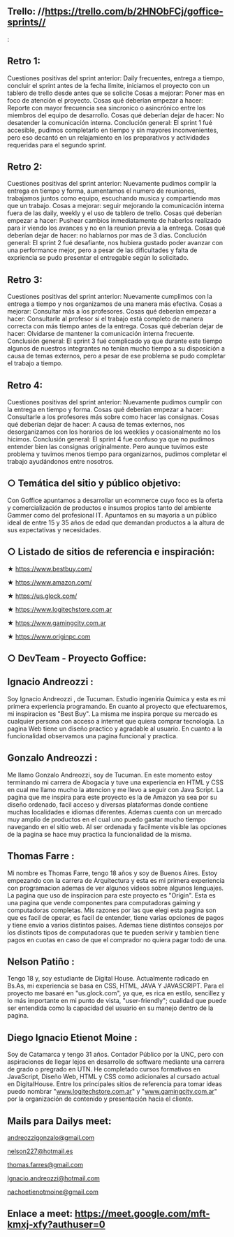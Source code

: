 Trello: //https://trello.com/b/2HNObFCj/goffice-sprints//
-------
:

Retro 1: 
--------

Cuestiones positivas del sprint anterior: Daily frecuentes, entrega a tiempo, concluir el sprint antes de la fecha límite, iniciamos el proyecto con un tablero de trello desde antes que se solicite
Cosas a mejorar: Poner mas en foco de atención el proyecto.
Cosas qué deberían empezar a hacer: Reporte con mayor frecuencia sea sincronico o asincrónico entre los miembros del equipo de desarrollo.
Cosas qué deberían dejar de hacer: No desatender la comunicación interna.
Conclución general: El sprint 1 fué accesible, pudimos completarlo en tiempo y sin mayores inconvenientes, pero eso decantó en un relajamiento en los preparativos y actividades requeridas para el segundo sprint.

Retro 2:
--------

Cuestiones positivas del sprint anterior: Nuevamente pudimos complir la entrega en tiempo y forma, aumentamos el numero de reuniones, trabajamos juntos como equipo, escuchando musica y compartiendo mas que un trabajo.
Cosas a mejorar: seguir mejorando la comunicación interna fuera de las daily, weekly y el uso de tablero de trello.
Cosas qué deberían empezar a hacer: Pushear cambios inmediatamente de haberlos realizado para ir viendo los avances y no en la reunion previa a la entrega.
Cosas qué deberían dejar de hacer: no hablarnos por mas de 3 días.
Conclución general: El sprint 2 fué desafiante, nos hubiera gustado poder avanzar con una performance mejor, pero a pesar de las dificultades y falta de expriencia se pudo presentar el entregable según lo solicitado.

Retro 3:
--------

Cuestiones positivas del sprint anterior: Nuevamente cumplimos con la entrega a tiempo y nos organizamos de una manera más efectiva.
Cosas a mejorar: Consultar más a los profesores.
Cosas qué deberían empezar a hacer: Consultarle al profesor si el trabajo está completo de manera correcta con más tiempo antes de la entrega.
Cosas qué deberían dejar de hacer: Olvidarse de mantener la comunicación interna frecuente.
Conclusión general: El sprint 3 fué complicado ya que durante este tiempo algunos de nuestros integrantes no tenían mucho tiempo a su disposición a causa de temas externos, pero a pesar de ese problema se pudo completar el trabajo a tiempo.

Retro 4:
--------

Cuestiones positivas del sprint anterior: Nuevamente pudimos cumplir con la entrega en tiempo y forma.
Cosas qué deberían empezar a hacer: Consultarle a los profesores más sobre como hacer las consignas. 
Cosas qué deberían dejar de hacer: A causa de temas externos, nos desorganizamos con los horarios de los weeklies y ocasionalmente no los hicimos.
Conclusión general: El sprint 4 fue confuso ya que no pudimos entender bien las consignas originalmente. Pero aunque tuvimos este problema y tuvimos menos tiempo para organizarnos, pudimos completar el trabajo ayudándonos entre nosotros. 

○ Temática del sitio y público objetivo:
----------------------------------------

Con Goffice apuntamos a desarrollar un ecommerce cuyo foco es la oferta y comercialización de productos e insumos propios tanto del ambiente Gammer como del profesional IT. Apuntamos en su mayoria a un público ideal de entre 15 y 35 años de edad que demandan productos a la altura de sus expectativas y necesidades.

○ Listado de sitios de referencia e inspiración:
------------------------------------------------

★ https://www.bestbuy.com/

★ https://www.amazon.com/

★ https://us.glock.com/

★ https://www.logitechstore.com.ar

★ https://www.gamingcity.com.ar

★ https://www.originpc.com

○ DevTeam - Proyecto Goffice:
---------------------------

Ignacio Andreozzi :
-------------------
Soy Ignacio Andreozzi , de Tucuman. Estudio ingeniria Quimica y esta es mi primera experiencia programando. En cuanto al proyecto que efectuaremos, mi inspiracion es "Best Buy". La misma me inspira porque su mercado es cualquier persona con acceso a internet que quiera comprar tecnologia. La pagina Web tiene un diseño practico y agradable al usuario. En cuanto a la funcionalidad observamos una pagina funcional y practica.

Gonzalo Andreozzi :
-------------------
Me llamo Gonzalo Andreozzi, soy de Tucuman. En este momento estoy terminando mi carrera de Abogacia y tuve una experiencia en HTML y CSS en cual me llamo mucho la atencion y me llevo a seguir con Java Script. La pagina que me inspira para este proyecto es la de Amazon ya sea por su diseño ordenado, facil acceso y diversas plataformas donde contiene muchas localidades e idiomas diferentes. Ademas cuenta con un mercado muy amplio de productos en el cual uno puedo gastar mucho tiempo navegando en el sitio web. Al ser ordenada y facilmente visible las opciones de la pagina se hace muy practica la funcionalidad de la misma.

Thomas Farre :
--------------
Mi nombre es Thomas Farre, tengo 18 años y soy de Buenos Aires. Estoy empezando con la carrera de Arquitectura y esta es mi primera experiencia con programacion ademas de ver algunos videos sobre algunos lenguajes. La pagina que uso de inspiracion para este proyecto es "Origin". Esta es una pagina que vende componentes para computadoras gaiming y computadoras completas. Mis razones por las que elegi esta pagina son que es facil de operar, es facil de entender, tiene varias opciones de pagos y tiene envio a varios distintos paises. Ademas tiene distintos consejos por los distinots tipos de computadoras que te pueden serivir y tambien tiene pagos en cuotas en caso de que el comprador no quiera pagar todo de una.

Nelson Patiño :
---------------
Tengo 18 y, soy estudiante de Digital House. Actualmente radicado en Bs.As, mi experiencia se basa en CSS, HTML, JAVA Y JAVASCRIPT.
Para el proyecto me basaré en "us.glock.com", ya que, es rica en estilo, sencillez y lo más importante en mi punto de vista, "user-friendly"; cualidad que puede ser entendida como la capacidad del usuario en su manejo dentro de la pagina.

Diego Ignacio Etienot Moine :
-----------------------------
Soy de Catamarca y tengo 31 años. Contador Público por la UNC, pero con aspiraciones de llegar lejos en desarrollo de software mediante una carrera de grado o pregrado en UTN. He completado cursos formativos en JavaScript, Diseño Web, HTML y CSS como adicionales al cursado actual en DigitalHouse. 
Entre los principales sitios de referencia para tomar ideas puedo nombrar "www.logitechstore.com.ar" y "www.gamingcity.com.ar" por la organización de contenido y presentación hacia el cliente.

Mails para Dailys meet:
-----------------------

andreozzigonzalo@gmail.com

nelson227@hotmail.es

thomas.farres@gmail.com

Ignacio.andreozzi@hotmail.com

nachoetienotmoine@gmail.com

Enlace a meet: https://meet.google.com/mft-kmxj-xfy?authuser=0
--------------
